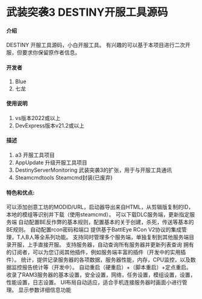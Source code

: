 # 武装突袭3 DESTINY开服工具源码

#### 介绍
DESTINY 开服工具源码，小白开服工具。
有兴趣的可以基于本项目进行二次开服，但要求你保留原作者信息。

#### 开发者
1.  Blue
2.  七龙


#### 使用说明
1.  vs版本2022或以上
2.  DevExpress版本v21.2或以上

#### 描述
1.  a3 开服工具项目
2.  AppUpdate 升级开服工具项目
3.  DestinyServerMonitoring 武装突袭3的扩张，用于与开服工具通讯
4.	Steamcmdtools Steamcmd封装(已废弃)


#### 特色和优点:
可以添加创意工坊的MODID/URL，启动器导出来自HTML，从剪辑版复制的ID，本地的模组等识别并下载（使用steamcmd）。
可以下载DLC服务端，更新指定服务端
自动配置BE反作弊的基本规则，配置基本的关于创建，杀死，传送等基本的BE规则。
自动配置rcon密码和端口
提供基于BattlEye RCon V2协议的集成管理，T人B人等全系列功能。
支持同时管理多个服务端，单独复制到其他服务端目录开服，上手直接开服。
支持服务器，自动查询所有服务器并更新列表查询
拥有的订阅者，可以为您订阅其他插件，例如服务端丰富的插件（开发中的实用插件）。
统计，提供记录服务器的各项数据，服务器性能，内存，CPU监控，以及数据监控报告统计等（开发中）。
自动重启（硬重启）+（脚本重启）+定点重启。
收录了RAM3服务器的基本设置，安全设置，网络，任务设置，模组设置，设置，性能设置，日志设置。
UI布局自动适应，适合手机连接服务器时画面小进行管理。
显示参数详细信息功能



